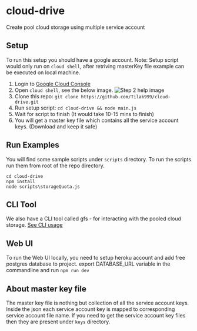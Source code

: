 # cloud-drive
Create pool cloud storage using multiple service account

## Setup
To run this setup you should have a google account.
Note: Setup script would only run on `cloud shell`, after retriving masterKey file example can be executed on local machine.

1. Login to [Google Cloud Console](https://console.cloud.google.com/)
2. Open `cloud shell`, see the below image.
![Step 2 help image](https://user-images.githubusercontent.com/21053902/116791360-5d9a0e80-aad7-11eb-8933-4f5c00885883.png)
3. Clone this repo: `git clone https://github.com/Tilak999/cloud-drive.git`
4. Run setup script: `cd cloud-drive && node main.js`
5. Wait for script to finish (It would take 10-15 mins to finish)
6. You will get a master key file which contains all the service account keys. (Download and keep it safe)

## Run Examples
You will find some sample scripts under `scripts` directory. To run the scripts run them from root of the repo directory.

```
cd cloud-drive
npm install
node scripts\storageQuota.js
```

## CLI Tool
We also have a CLI tool called gfs - for interacting with the pooled cloud storage.
[See CLI usage](/gfs-cli)

## Web UI
To run the Web UI locally, you need to setup heroku account and add free postgres database to project.
export DATABASE_URL variable in the commandline and run `npm run dev`

## About master key file
The master key file is nothing but collection of all the service account keys. Inside the json each service account key is mapped to corresponding service account file name. If you need to get the service account key files then they are present under `keys` directory.
